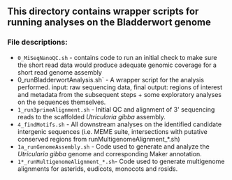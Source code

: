 ## This directory contains wrapper scripts for running analyses on the Bladderwort genome

### File descriptions:

- `0_MiSeqNanoQC.sh` - contains code to run an initial check to make sure the short read data would produce adequate genomic coverage for a short read genome assembly
- 0_runBladderwortAnalysis.sh` - A wrapper script for the analysis performed. input: raw sequencing data, final output: regions of interest and metadata from the subsequent steps + some exploratory analyses on the sequences themselves.
- `1_run3primeAlignment.sh` - Initial QC and alignment of 3' sequencing reads to the scaffolded *Utricularia gibba* assembly.
- `4_findMotifs.sh` - All downstream analyses on the identified candidate intergenic sequences (i.e. MEME suite, intersections with putative conserved regions from runMultigenomeAlignment_*.sh)
- `1a_runGenomeAssembly.sh` - Code used to generate and analyze the *Utricularia gibba* genome and corresponding Maker annotation.
- `1*_runMultigenomeAlignment_*.sh`- Code used to generate multigenome alignments for asterids, eudicots, monocots and rosids.
